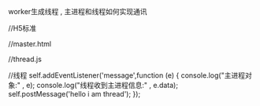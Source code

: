worker生成线程 , 主进程和线程如何实现通讯


//H5标准

//master.html

<script defer>

//主进程
let worker = new Worker('thread.js');

//监听线程发送的数据
worker.addEventListener('message',function (e) {
console.log("线程对象" , e);
console.log("线程数据:" + e.data);
});

//向thread.js线程发送数据
worker.postMessage("hello i am master");

</script>



//thread.js

//线程
self.addEventListener('message',function (e) {
console.log("主进程对象:" , e);
console.log("线程收到主进程信息:" , e.data);
self.postMessage('hello i am thread');
});